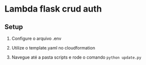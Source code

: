 # Lambda flask crud auth

## Setup

1. Configure o arquivo .env

2. Utilize o template.yaml no cloudformation

3. Navegue até a pasta scripts e rode o comando `python update.py`